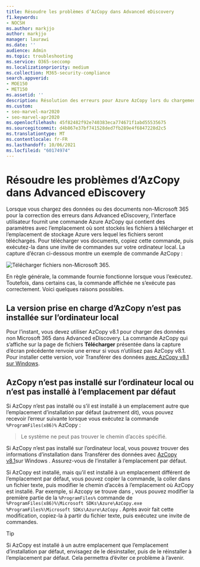 ```yaml
---
title: Résoudre les problèmes d’AzCopy dans Advanced eDiscovery
f1.keywords:
- NOCSH
ms.author: markjjo
author: markjjo
manager: laurawi
ms.date: ''
audience: Admin
ms.topic: troubleshooting
ms.service: O365-seccomp
ms.localizationpriority: medium
ms.collection: M365-security-compliance
search.appverid:
- MOE150
- MET150
ms.assetid: ''
description: Résolution des erreurs pour Azure AzCopy lors du chargement de données non Office 365 pour la correction des erreurs dans Advanced eDiscovery.
ms.custom:
- seo-marvel-mar2020
- seo-marvel-apr2020
ms.openlocfilehash: 45f82482f92e740383eca774671f1abd55535675
ms.sourcegitcommit: d4b867e37bf741528ded7fb289e4f6847228d2c5
ms.translationtype: MT
ms.contentlocale: fr-FR
ms.lasthandoff: 10/06/2021
ms.locfileid: "60174974"
---
```

# <a name="troubleshoot-azcopy-in-advanced-ediscovery"></a>Résoudre les problèmes d’AzCopy dans Advanced eDiscovery

Lorsque vous chargez des données ou des documents non-Microsoft 365 pour la correction des erreurs dans Advanced eDiscovery, l’interface utilisateur fournit une commande Azure AzCopy qui contient des paramètres avec l’emplacement où sont stockés les fichiers à télécharger et l’emplacement de stockage Azure vers lequel les fichiers seront téléchargés. Pour télécharger vos documents, copiez cette commande, puis exécutez-la dans une invite de commandes sur votre ordinateur local.  La capture d’écran ci-dessous montre un exemple de commande AzCopy :

![Télécharger fichiers non-Microsoft 365.](../media/46ba68f6-af11-4e70-bb91-5fc7973516e3.png)

En règle générale, la commande fournie fonctionne lorsque vous l’exécutez. Toutefois, dans certains cas, la commande affichée ne s’exécute pas correctement. Voici quelques raisons possibles.

## <a name="the-supported-version-of-azcopy-isnt-installed-on-the-local-computer"></a>La version prise en charge d’AzCopy n’est pas installée sur l’ordinateur local

Pour l’instant, vous devez utiliser AzCopy v8.1 pour charger des données non Microsoft 365 dans Advanced eDiscovery. La commande AzCopy qui s’affiche sur la page de fichiers **Télécharger** présentée dans la capture d’écran précédente renvoie une erreur si vous n’utilisez pas AzCopy v8.1. Pour installer cette version, voir Transférer des données [avec AzCopy v8.1 sur Windows](/previous-versions/azure/storage/storage-use-azcopy).

## <a name="azcopy-isnt-installed-on-the-local-computer-or-its-not-installed-in-the-default-location"></a>AzCopy n’est pas installé sur l’ordinateur local ou n’est pas installé à l’emplacement par défaut

Si AzCopy n’est pas installé ou s’il est installé à un emplacement autre que l’emplacement d’installation par défaut (autrement dit), vous pouvez recevoir l’erreur suivante lorsque vous exécutez la commande `%ProgramFiles(x86)%` AzCopy :

> Le système ne peut pas trouver le chemin d’accès spécifié.

Si AzCopy n’est pas installé sur l’ordinateur local, vous pouvez trouver des informations d’installation dans Transférer des données avec [AzCopy v8.1](/previous-versions/azure/storage/storage-use-azcopy)sur Windows . Assurez-vous de l’installer à l’emplacement par défaut.

Si AzCopy est installé, mais qu’il est installé à un emplacement différent de l’emplacement par défaut, vous pouvez copier la commande, la coller dans un fichier texte, puis modifier le chemin d’accès à l’emplacement où AzCopy est installé. Par exemple, si Azcopy se trouve dans , vous pouvez modifier la première partie de la `%ProgramFiles%` commande de `%ProgramFiles(x86)%\Microsoft SDKs\Azure\AzCopy.exe` `%ProgramFiles%\Microsoft SDKs\Azure\AzCopy` . Après avoir fait cette modification, copiez-la à partir du fichier texte, puis exécutez une invite de commandes.

> [!TIP]
> Si AzCopy est installé à un autre emplacement que l’emplacement d’installation par défaut, envisagez de le désinstaller, puis de le réinstaller à l’emplacement par défaut. Cela permettra d’éviter ce problème à l’avenir.